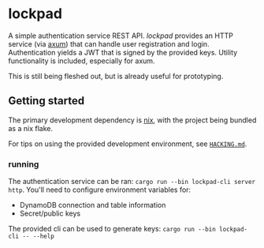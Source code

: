 # lockpad

A simple authentication service REST API.
*lockpad* provides an HTTP service (via [axum](https://github.com/tokio-rs/axum)) that can handle user registration and login.
Authentication yields a JWT that is signed by the provided keys.
Utility functionality is included, especially for axum.

This is still being fleshed out, but is already useful for prototyping.

## Getting started

The primary development dependency is [nix](https://nixos.org/), with the project being bundled as a nix flake.

For tips on using the provided development environment, see [`HACKING.md`](HACKING.md).


### running

The authentication service can be ran: `cargo run --bin lockpad-cli server http`.
You'll need to configure environment variables for:

- DynamoDB connection and table information
- Secret/public keys

The provided cli can be used to generate keys: `cargo run --bin lockpad-cli -- --help`
